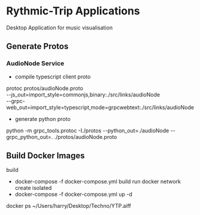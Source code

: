 # Rythmic-Trip Applications

Desktop Application for music visualisation

## Generate Protos

### AudioNode Service

- compile typescript client proto

protoc protos/audioNode.proto \
--js_out=import_style=commonjs,binary:./src/links/audioNode \
--grpc-web_out=import_style=typescript,mode=grpcwebtext:./src/links/audioNode

- generate python proto

python -m grpc_tools.protoc -I./protos --python_out=./audioNode --grpc_python_out=. ./protos/audioNode.proto

## Build Docker Images

build

- docker-compose -f docker-compose.yml build
  run
  docker network create isolated
- docker-compose -f docker-compose.yml up -d

docker ps
~/Users/harry/Desktop/Techno/YTP.aiff
